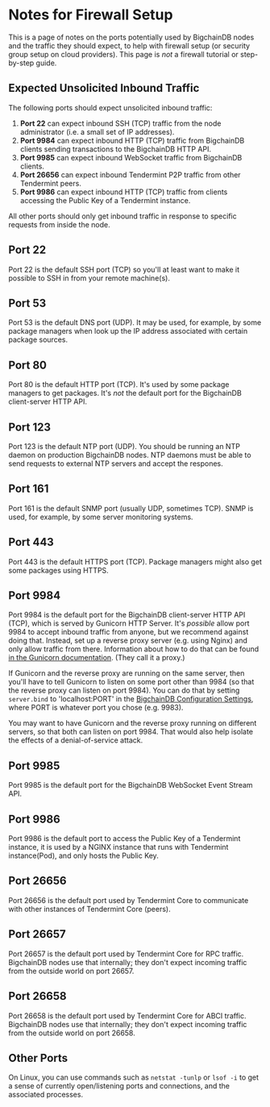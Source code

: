 <!---
Copyright BigchainDB GmbH and BigchainDB contributors
SPDX-License-Identifier: (Apache-2.0 AND CC-BY-4.0)
Code is Apache-2.0 and docs are CC-BY-4.0
--->

# Notes for Firewall Setup

This is a page of notes on the ports potentially used by BigchainDB nodes and the traffic they should expect, to help with firewall setup (or security group setup on cloud providers). This page is _not_ a firewall tutorial or step-by-step guide.

## Expected Unsolicited Inbound Traffic

The following ports should expect unsolicited inbound traffic:

1. **Port 22** can expect inbound SSH (TCP) traffic from the node administrator (i.e. a small set of IP addresses).
1. **Port 9984** can expect inbound HTTP (TCP) traffic from BigchainDB clients sending transactions to the BigchainDB HTTP API.
1. **Port 9985** can expect inbound WebSocket traffic from BigchainDB clients.
1. **Port 26656** can expect inbound Tendermint P2P traffic from other Tendermint peers.
1. **Port 9986** can expect inbound HTTP (TCP) traffic from clients accessing the Public Key of a Tendermint instance.

All other ports should only get inbound traffic in response to specific requests from inside the node.

## Port 22

Port 22 is the default SSH port (TCP) so you'll at least want to make it possible to SSH in from your remote machine(s).

## Port 53

Port 53 is the default DNS port (UDP). It may be used, for example, by some package managers when look up the IP address associated with certain package sources.

## Port 80

Port 80 is the default HTTP port (TCP). It's used by some package managers to get packages. It's _not_ the default port for the BigchainDB client-server HTTP API.

## Port 123

Port 123 is the default NTP port (UDP). You should be running an NTP daemon on production BigchainDB nodes. NTP daemons must be able to send requests to external NTP servers and accept the respones.

## Port 161

Port 161 is the default SNMP port (usually UDP, sometimes TCP). SNMP is used, for example, by some server monitoring systems.

## Port 443

Port 443 is the default HTTPS port (TCP). Package managers might also get some packages using HTTPS.

## Port 9984

Port 9984 is the default port for the BigchainDB client-server HTTP API (TCP), which is served by Gunicorn HTTP Server. It's _possible_ allow port 9984 to accept inbound traffic from anyone, but we recommend against doing that. Instead, set up a reverse proxy server (e.g. using Nginx) and only allow traffic from there. Information about how to do that can be found [in the Gunicorn documentation](http://docs.gunicorn.org/en/stable/deploy.html). (They call it a proxy.)

If Gunicorn and the reverse proxy are running on the same server, then you'll have to tell Gunicorn to listen on some port other than 9984 (so that the reverse proxy can listen on port 9984). You can do that by setting `server.bind` to 'localhost:PORT' in the [BigchainDB Configuration Settings](../server-reference/configuration), where PORT is whatever port you chose (e.g. 9983).

You may want to have Gunicorn and the reverse proxy running on different servers, so that both can listen on port 9984. That would also help isolate the effects of a denial-of-service attack.

## Port 9985

Port 9985 is the default port for the BigchainDB WebSocket Event Stream API.

## Port 9986

Port 9986 is the default port to access the Public Key of a Tendermint instance, it is used by a NGINX instance
that runs with Tendermint instance(Pod), and only hosts the Public Key.

## Port 26656

Port 26656 is the default port used by Tendermint Core to communicate with other instances of Tendermint Core (peers).

## Port 26657

Port 26657 is the default port used by Tendermint Core for RPC traffic. BigchainDB nodes use that internally; they don't expect incoming traffic from the outside world on port 26657.

## Port 26658

Port 26658 is the default port used by Tendermint Core for ABCI traffic. BigchainDB nodes use that internally; they don't expect incoming traffic from the outside world on port 26658.

## Other Ports

On Linux, you can use commands such as `netstat -tunlp` or `lsof -i` to get a sense of currently open/listening ports and connections, and the associated processes. 
